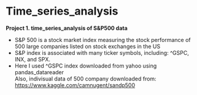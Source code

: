 # Time_series_analysis

**Project 1. time_series_analysis of S&P500 data**

- S&P 500 is a stock market index measuring the stock performance of 500 large companies listed on stock exchanges in the US
- S&P index is associated with many ticker symbols, including: ^GSPC, INX, and SPX.
- Here I used ^GSPC index downloaded from yahoo using pandas_datareader <br>
  Also, indivisual data of 500 company downloaded from:
    https://www.kaggle.com/camnugent/sandp500
